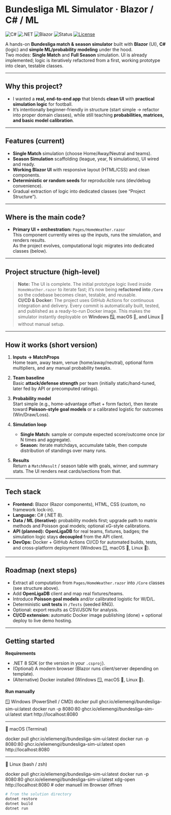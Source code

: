# Bundesliga ML Simulator · Blazor / C# / ML

![C#](https://img.shields.io/badge/C%23-239120?logo=c-sharp&logoColor=white)
![.NET](https://img.shields.io/badge/.NET-8-512BD4?logo=dotnet&logoColor=white)
![Blazor](https://img.shields.io/badge/Blazor-512BD4?logo=blazor&logoColor=white)
![Status](https://img.shields.io/badge/Project-Active-brightgreen)
[![License](https://img.shields.io/github/license/your-username/your-repo)](./LICENSE)

A hands-on **Bundesliga match & season simulator** built with **Blazor** (UI), **C#** (logic) and **simple ML/probability modeling** under the hood.  
Two modes: **Single Match** and **Full Season** simulation. UI is already implemented; logic is iteratively refactored from a first, working prototype into clean, testable classes.

---

## Why this project?

- I wanted a **real, end-to-end app** that blends **clean UI** with **practical simulation logic** for football.  
- It’s intentionally beginner-friendly in structure (start simple → refactor into proper domain classes), while still teaching **probabilities, matrices, and basic model calibration**.

---

## Features (current)

- **Single Match** simulation (choose Home/Away/Neutral and teams).  
- **Season Simulation** scaffolding (league, year, N simulations), UI wired and ready.  
- **Working Blazor UI** with responsive layout (HTML/CSS) and clean components.  
- **Deterministic or random seeds** for reproducible runs (dev/debug convenience).  
- Gradual extraction of logic into dedicated classes (see “Project Structure”).

---

## Where is the main code?

- **Primary UI + orchestration:** `Pages/HomeWeather.razor`  
  This component currently wires up the inputs, runs the simulation, and renders results.  
  As the project evolves, computational logic migrates into dedicated classes (below).

---

## Project structure (high-level)


> **Note:** The UI is complete. The initial prototype logic lived inside `HomeWeather.razor` to iterate fast; it’s now being **refactored into `/Core`** so the codebase becomes clean, testable, and reusable.  
> **CI/CD & Docker:** The project uses GitHub Actions for continuous integration and delivery. Every commit is automatically built, tested, and published as a ready-to-run Docker image. This makes the simulator instantly deployable on **Windows 🪟, macOS 🍏, and Linux 🐧** without manual setup.

---

## How it works (short version)

1. **Inputs → MatchProps**  
   Home team, away team, venue (home/away/neutral), optional form multipliers, and any manual probability tweaks.

2. **Team baseline**  
   Basic **attack/defense strength** per team (initially static/hand-tuned, later fed by API or precomputed ratings).

3. **Probability model**  
   Start simple (e.g., home-advantage offset + form factor), then iterate toward **Poisson-style goal models** or a calibrated logistic for outcomes (Win/Draw/Loss).

4. **Simulation loop**  
   - **Single Match:** sample or compute expected score/outcome once (or N times and aggregate).  
   - **Season:** iterate matchdays, accumulate table, then compute distribution of standings over many runs.

5. **Results**  
   Return a `MatchResult` / season table with goals, winner, and summary stats. The UI renders neat cards/sections from that.

---

## Tech stack

- **Frontend:** Blazor (Razor components), HTML, CSS (custom, no framework lock-in).  
- **Language:** C# (.NET 8).  
- **Data / ML (iterative):** probability models first; upgrade path to matrix methods and Poisson goal models; optional xG-style calibrations.  
- **API (planned):** **OpenLigaDB** for real teams, fixtures, badges; the simulation logic stays **decoupled** from the API client.  
- **DevOps:** Docker + GitHub Actions CI/CD for automated builds, tests, and cross-platform deployment (Windows 🪟, macOS 🍏, Linux 🐧).

---

## Roadmap (next steps)

- Extract all computation from `Pages/HomeWeather.razor` into `/Core` classes (see structure above).  
- Add **OpenLigaDB** client and map real fixtures/teams.  
- Introduce **Poisson goal models** and/or calibrated logistic for W/D/L.  
- Deterministic **unit tests** in `/Tests` (seeded RNG).  
- Optional: export results as CSV/JSON for analysis.  
- **CI/CD extension:** automatic Docker image publishing (done) + optional deploy to live demo hosting.  

---

## Getting started

**Requirements**
- .NET 8 SDK (or the version in your `.csproj`).
- (Optional) A modern browser (Blazor runs client/server depending on template).
- (Alternative) Docker installed (Windows 🪟, macOS 🍏, Linux 🐧).

**Run manually**

🪟 Windows (PowerShell / CMD)
docker pull ghcr.io/eliemengi/bundesliga-sim-ui:latest
docker run -p 8080:80 ghcr.io/eliemengi/bundesliga-sim-ui:latest
start http://localhost:8080

---
🍏 macOS (Terminal)

docker pull ghcr.io/eliemengi/bundesliga-sim-ui:latest
docker run -p 8080:80 ghcr.io/eliemengi/bundesliga-sim-ui:latest
open http://localhost:8080

---

🐧 Linux (bash / zsh)

docker pull ghcr.io/eliemengi/bundesliga-sim-ui:latest
docker run -p 8080:80 ghcr.io/eliemengi/bundesliga-sim-ui:latest
xdg-open http://localhost:8080   # oder manuell im Browser öffnen
```bash
# from the solution directory
dotnet restore
dotnet build
dotnet run




